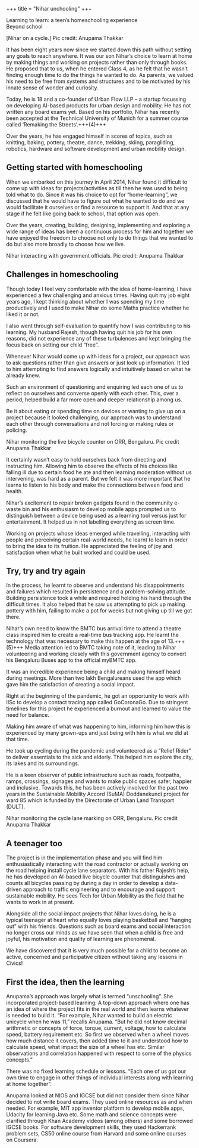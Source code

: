 +++
title = "Nihar unchooling"
+++

Learning to learn: a teen’s homeschooling experience  
Beyond school  

[Nihar on a cycle.] Pic credit: Anupama Thakkar

It has been eight years now since we started down this path without setting any goals to reach anywhere. It was our son Nihar’s choice to learn at home by making things and working on projects rather than only through books. He proposed that to us, when he entered Class 4, as he felt that he wasn’t finding enough time to do the things he wanted to do. As parents, we valued his need to be free from systems and structures and to be motivated by his innate sense of wonder and curiosity.

Today, he is 18 and a co-founder of Urban Flow LLP – a startup focussing on developing AI-based products for urban design and mobility. He has not written any board exams yet. Based on his portfolio, Nihar has recently been accepted at the Technical University of Munich for a summer course called ‘Remaking the Streets’.+++(4)+++

Over the years, he has engaged himself in scores of topics, such as knitting, baking, pottery, theatre, dance, trekking, skiing, paragliding, robotics, hardware and software development and urban mobility design.

## Getting started with homeschooling

When we embarked on this journey in April 2014, Nihar found it difficult to come up with ideas for projects/activities as till then he was used to being told what to do. Since it was his choice to opt for “home-learning”, we discussed that he would have to figure out what he wanted to do and we would facilitate it ourselves or find a resource to support it. And that at any stage if he felt like going back to school, that option was open.

Over the years, creating, building, designing, implementing and exploring a wide range of ideas has been a continuous process for him and together we have enjoyed the freedom to choose not only to do things that we wanted to do but also more broadly to choose how we live.

Nihar interacting with government officials. Pic credit: Anupama Thakkar

## Challenges in homeschooling

Though today I feel very comfortable with the idea of home-learning, I have experienced a few challenging and anxious times. Having quit my job eight years ago, I kept thinking about whether I was spending my time productively and I used to make Nihar do some Maths practice whether he liked it or not.

I also went through self-evaluation to quantify how I was contributing to his learning. My husband Rajesh, though having quit his job for his own reasons, did not experience any of these turbulences and kept bringing the focus back on setting our child “free”.

Whenever Nihar would come up with ideas for a project, our approach was to ask questions rather than give answers or just look up information. It led to him attempting to find answers logically and intuitively based on what he already knew.

Such an environment of questioning and enquiring led each one of us to reflect on ourselves and converse openly with each other. This, over a period, helped build a far more open and deeper relationship among us.

Be it about eating or spending time on devices or wanting to give up on a project because it looked challenging, our approach was to understand each other through conversations and not forcing or making rules or policing.

Nihar monitoring the live bicycle counter on ORR, Bengaluru. Pic credit Anupama Thakkar

It certainly wasn’t easy to hold ourselves back from directing and instructing him. Allowing him to observe the effects of his choices like falling ill due to certain food he ate and then learning moderation without us intervening, was hard as a parent. But we felt it was more important that he learns to listen to his body and make the connections between food and health.

Nihar’s excitement to repair broken gadgets found in the community e-waste bin and his enthusiasm to develop mobile apps prompted us to distinguish between a device being used as a learning tool versus just for entertainment. It helped us in not labelling everything as screen time.

Working on projects whose ideas emerged while travelling, interacting with people and perceiving certain real-world needs, he learnt to learn in order to bring the idea to its fruition. He appreciated the feeling of joy and satisfaction when what he built worked and could be used.

## Try, try and try again

In the process, he learnt to observe and understand his disappointments and failures which resulted in persistence and a problem-solving attitude. Building persistence took a while and required holding his hand through the difficult times. It also helped that he saw us attempting to pick up making pottery with him, failing to make a pot for weeks but not giving up till we got there.

Nihar’s own need to know the BMTC bus arrival time to attend a theatre class inspired him to create a real-time bus tracking app. He learnt the technology that was necessary to make this happen at the age of 13.+++(5)+++ Media attention led to BMTC taking note of it, leading to Nihar volunteering and working closely with this government agency to convert his Bengaluru Buses app to the official myBMTC app.

It was an incredible experience being a child and making himself heard during meetings. More than two lakh Bengalureans used the app which gave him the satisfaction of creating a social impact.

Right at the beginning of the pandemic, he got an opportunity to work with IISc to develop a contact tracing app called GoCoronaGo. Due to stringent timelines for this project he experienced a burnout and learned to value the need for balance.

Making him aware of what was happening to him, informing him how this is experienced by many grown-ups and just being with him is what we did at that time.

He took up cycling during the pandemic and volunteered as a “Relief Rider” to deliver essentials to the sick and elderly. This helped him explore the city, its lakes and its surroundings.

He is a keen observer of public infrastructure such as roads, footpaths, ramps, crossings, signages and wants to make public spaces safer, happier and inclusive. Towards this, he has been actively involved for the past two years in the Sustainable Mobility Accord (SuMA) Doddanekundi project for ward 85 which is funded by the Directorate of Urban Land Transport (DULT).

Nihar monitoring the cycle lane marking on ORR, Bengaluru. Pic credit Anupama Thakkar

## A teenager too

The project is in the implementation phase and you will find him enthusiastically interacting with the road contractor or actually working on the road helping install cycle lane separators. With his father Rajesh’s help, he has developed an AI-based live bicycle counter that distinguishes and counts all bicycles passing by during a day in order to develop a data-driven approach to traffic engineering and to encourage and support sustainable mobility. He sees Tech for Urban Mobility as the field that he wants to work in at present.

Alongside all the social impact projects that Nihar loves doing, he is a typical teenager at heart who equally loves playing basketball and “hanging out” with his friends. Questions such as board exams and social interaction no longer cross our minds as we have seen that when a child is free and joyful, his motivation and quality of learning are phenomenal.

We have discovered that it is very much possible for a child to become an active, concerned and participative citizen without taking any lessons in Civics!

## First the idea, then the learning

Anupama’s approach was largely what is termed “unschooling”. She incorporated project-based learning: A top-down approach where one has an idea of where the project fits in the real world and then learns whatever is needed to build it. “For example, Nihar wanted to build an electric unicycle when he was 11,” recalls Anupama. “But he did not know decimal arithmetic or concepts of force, torque, current, voltage, how to calculate speed, battery requirement etc. So first we observed when a wheel moves how much distance it covers, then added time to it and understood how to calculate speed, what impact the size of a wheel has etc. Similar observations and correlation happened with respect to some of the physics concepts.”

There was no fixed learning schedule or lessons. “Each one of us got our own time to engage in other things of individual interests along with learning at home together”.

Anupama looked at NIOS and IGCSE but did not consider them since Nihar decided to not write board exams. They used online resources as and when needed. For example, MIT app inventor platform to develop mobile apps, Udacity for learning Java etc. Some math and science concepts were clarified through Khan Academy videos (among others) and some borrowed IGCSE books. For software development skills, they used Hackerrank problem sets, CS50 online course from Harvard and some online courses on Coursera.
